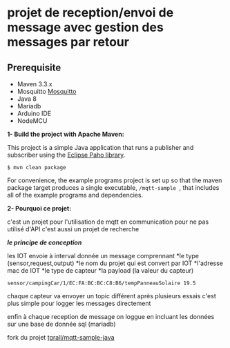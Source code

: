 # projet de reception/envoi de message avec gestion des messages par retour
## Prerequisite

* Maven 3.3.x
* Mosquitto [Mosquitto](https://mosquitto.org/)
* Java 8
* Mariadb
* Arduino IDE
* NodeMCU
    
**1- Build the project with Apache Maven:**

This project is a simple Java application that runs a publisher and subscriber using the [Eclipse Paho library](https://eclipse.org/paho/).

```
$ mvn clean package
```

For convenience, the example programs project is set up so that the maven package target produces a single executable, 
`/mqtt-sample `, that includes all of the example programs and dependencies.

**2- Pourquoi ce projet:**

c'est un projet pour l'utilisation de mqtt en communication pour ne pas utilisé d'API
c'est aussi un projet de recherche 

***le principe de conception***

les IOT envoie à interval donnée un message comprennant 
*le type (sensor,request,output)
*le nom du projet qui est convert par IOT
*l'adresse mac de IOT
*le type de capteur 
*la payload (la valeur du capteur)

```
sensor/campingCar/1/EC:FA:BC:BC:C8:B6/tempPanneauSolaire 19.5 
```
chaque capteur va envoyer un topic différent après plusieurs essais 
c'est plus simple pour logger les messages directement

enfin à chaque reception de message on loggue en incluant les données sur 
une base de donnée sql (mariadb)


fork du projet  [tgrall/mqtt-sample-java](https://github.com/tgrall/mqtt-sample-java)
